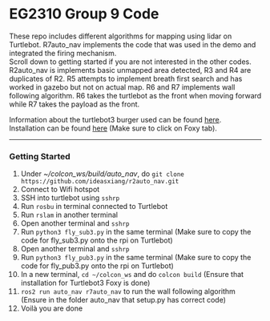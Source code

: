 # EG2310 Group 9 Code
These repo includes different algorithms for mapping using lidar on Turtlebot. R7auto_nav implements the code that was used in the demo and integrated the firing mechanism. </br>
Scroll down to getting started if you are not interested in the other codes. </br>
R2auto_nav is implements basic unmapped area detected, R3 and R4 are duplicates of R2. R5 attempts to implement breath first search and has worked in gazebo but not on actual map. R6 and R7 implements wall following algorithm. R6 takes the turtlebot as the front when moving forward while R7 takes the payload as the front. </br>

Information about the turtlebot3 burger used can be found [here](https://emanual.robotis.com/docs/en/platform/turtlebot3/overview/). </br>
Installation can be found [here](https://emanual.robotis.com/docs/en/platform/turtlebot3/overview/) (Make sure to click on Foxy tab).

------
### Getting Started
1. Under *~/colcon_ws/build/auto_nav*, do `git clone https://github.com/ideasxiang/r2auto_nav.git`
2. Connect to Wifi hotspot
3. SSH into turtlebot using `sshrp`
4. Run `rosbu` in terminal connected to Turtlebot
5. Run `rslam` in another terminal
6. Open another terminal and `sshrp`
7. Run `python3 fly_sub3.py` in the same terminal (Make sure to copy the code for fly_sub3.py onto the rpi on Turtlebot)
8. Open another terminal and `sshrp`
9. Run `python3 fly_pub3.py` in the same terminal (Make sure to copy the code for fly_pub3.py onto the rpi on Turtlebot)
10. In a new terminal, `cd ~/colcon_ws` and do `colcon build` (Ensure that installation for Turtlebot3 Foxy is done)
11. `ros2 run auto_nav r7auto_nav` to run the wall following algorithm (Ensure in the folder auto_nav that setup.py has correct code)
12. Voilà you are done 
